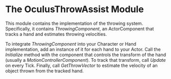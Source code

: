 # The OculusThrowAssist Module

This module contains the implementation of the throwing system. Specifically, it contains *ThrowingComponent*, an ActorComponent that tracks a hand and estimates throwing velocities. 

To integrate *ThrowingComponent* into your Character or Hand implementation, add an instance of it for each hand to your Actor. Call the *Initialize* method with the component that controls the transform of the hand (usually a *MotionControllerComponent*). To track that transform, call *Update* on every Tick. Finally, call *GetThrowVector* to estimate the velocity of an object thrown from the tracked hand.
